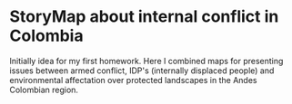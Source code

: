 # **StoryMap about internal conflict in Colombia**

Initially idea for my first homework. Here I combined maps for presenting issues between armed conflict, IDP's (internally displaced people) and environmental affectation over protected landscapes in the Andes Colombian region.

